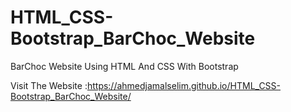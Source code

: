 # HTML_CSS-Bootstrap_BarChoc_Website
BarChoc Website Using HTML And CSS With Bootstrap


Visit The Website :https://ahmedjamalselim.github.io/HTML_CSS-Bootstrap_BarChoc_Website/
